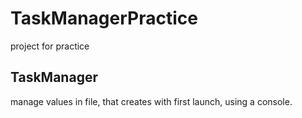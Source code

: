 # TaskManagerPractice
project for practice 

## TaskManager
manage values in file, that creates with first launch, using a console.
